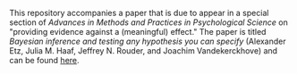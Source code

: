 This repository accompanies a paper that is due to appear in a special section of *Advances in Methods and Practices in Psychological Science* on "providing evidence against a (meaningful) effect."  The paper is titled *Bayesian inference and testing any hypothesis you can specify* (Alexander Etz, Julia M. Haaf, Jeffrey N. Rouder, and Joachim Vandekerckhove) and can be found [here](https://osf.io/mvp53/).
